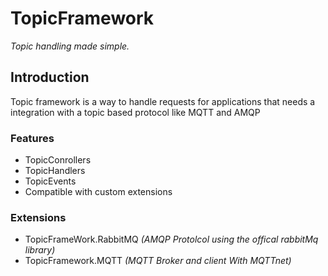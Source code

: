 ﻿# TopicFramework
_Topic handling made simple._

## Introduction
Topic framework is a way to handle requests for applications that needs a integration with a topic based protocol like MQTT and AMQP

### Features
- TopicConrollers
- TopicHandlers
- TopicEvents
- Compatible with custom extensions

### Extensions
- TopicFrameWork.RabbitMQ _(AMQP Protolcol using the offical rabbitMq library)_
- TopicFramework.MQTT _(MQTT Broker and client With MQTTnet)_

